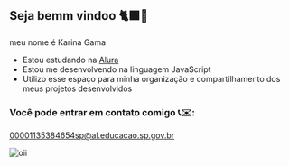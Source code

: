 ## Seja bemm vindoo 🐈‍⬛💙

meu nome é Karina Gama 

- Estou estudando na [Alura](https://www.alura.com.br)
- Estou me desenvolvendo na linguagem JavaScript
- Utilizo esse espaço para minha organização e compartilhamento dos meus projetos desenvolvidos

### Você pode entrar em contato comigo 📞✉️:

00001135384654sp@al.educacao.sp.gov.br

![oii](https://tenor.com/pt-BR/view/hello-oi-gif-18166012)
